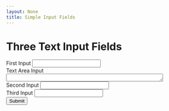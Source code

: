 ```yaml
---
layout: None
title: Simple Input Fields
---
```


<h1>Three Text Input Fields</h1>

<form>
	<div class="form-group">
		<label for="input1">First Input</label>
		<input type="text" id="input1" name="input1">
	</div>
	<label for="input1">Text Area Input</label>
	<textarea id="text1" name="textarea" rows="1" cols="50"></textarea>
	<div class="form-group">
		<label for="input2">Second Input</label>
		<input type="text" id="input2" name="input2">
	</div>
	<div class="form-group">
		<label for="input3">Third Input</label>
		<input type="text" id="input3" name="input3">
	</div>
	<button type="submit">Submit</button>
</form>